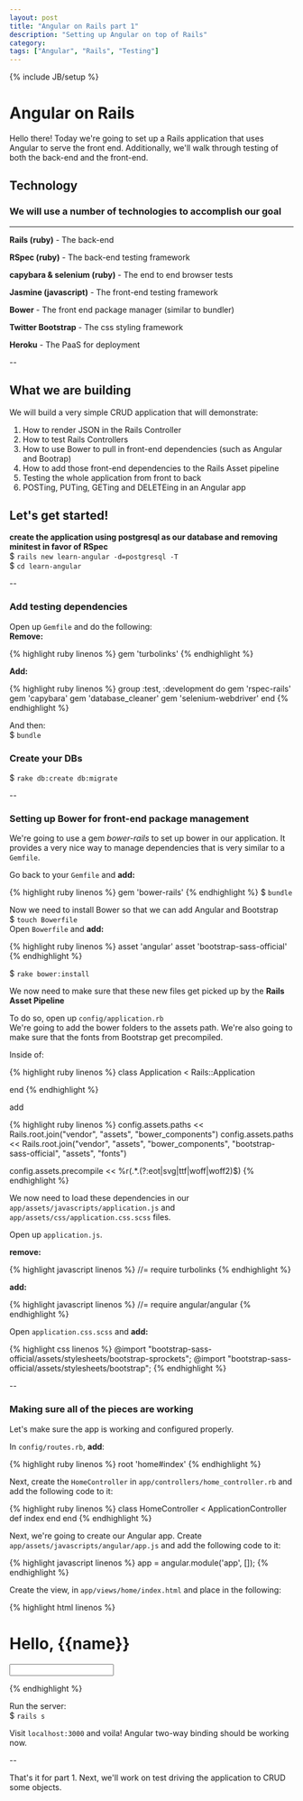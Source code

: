 ```yaml
---
layout: post
title: "Angular on Rails part 1"
description: "Setting up Angular on top of Rails"
category: 
tags: ["Angular", "Rails", "Testing"]
---
```

{% include JB/setup %}

# Angular on Rails

Hello there! Today we're going to set up a Rails application that uses Angular to serve the front end. Additionally, we'll walk through testing of both the back-end and the front-end.

## Technology

### We will use a number of technologies to accomplish our goal
---

**Rails (ruby)** - The back-end

**RSpec (ruby)** - The back-end testing framework

**capybara & selenium (ruby)** - The end to end browser tests

**Jasmine (javascript)** - The front-end testing framework

**Bower** - The front end package manager (similar to bundler)

**Twitter Bootstrap** - The css styling framework

**Heroku** - The PaaS for deployment

--

## What we are building

We will build a very simple CRUD application that will demonstrate:

1. How to render JSON in the Rails Controller
2. How to test Rails Controllers
3. How to use Bower to pull in front-end dependencies (such as Angular and Bootrap)
4. How to add those front-end dependencies to the Rails Asset pipeline
5. Testing the whole application from front to back
6. POSTing, PUTing, GETing and DELETEing in an Angular app

## Let's get started!

**create the application using postgresql as our database and removing minitest in favor of RSpec**<br/>
$ `rails new learn-angular -d=postgresql -T`<br/>
$ `cd learn-angular`<br/>

--
### Add testing dependencies
Open up `Gemfile` and do the following:<br/>
**Remove:**<br/>

{% highlight ruby linenos %}
gem 'turbolinks'
{% endhighlight %}

**Add:**<br/>

{% highlight ruby linenos %}
group :test, :development do
	gem 'rspec-rails'
	gem 'capybara'
	gem 'database_cleaner'
	gem 'selenium-webdriver'
end
{% endhighlight %}

And then:<br/>
$ `bundle`

### Create your DBs
$ `rake db:create db:migrate`<br/>

--
### Setting up Bower for front-end package management
We're going to use a gem *bower-rails* to set up bower in our application. It provides a very nice way to manage dependencies that is very similar to a `Gemfile`.

Go back to your `Gemfile` and **add:**<br/>

{% highlight ruby linenos %}
gem 'bower-rails'
{% endhighlight %}
$ `bundle`

Now we need to install Bower so that we can add Angular and Bootstrap<br/>
$ `touch Bowerfile` <br/>
Open `Bowerfile` and **add:**<br/>

{% highlight ruby linenos %}
asset 'angular'
asset 'bootstrap-sass-official'
{% endhighlight %}

$ `rake bower:install` <br/>

We now need to make sure that these new files get picked up by the **Rails Asset Pipeline** <br/>

To do so, open up `config/application.rb`<br/>
We're going to add the bower folders to the assets path. We're also going to make sure that the fonts from Bootstrap get precompiled.

Inside of:

{% highlight ruby linenos %}
class Application < Rails::Application


end
{% endhighlight %}

add

{% highlight ruby linenos %}
config.assets.paths << Rails.root.join("vendor", "assets", "bower_components")
config.assets.paths << Rails.root.join("vendor", "assets", "bower_components", "bootstrap-sass-official", "assets", "fonts")

config.assets.precompile << %r(.*.(?:eot|svg|ttf|woff|woff2)$)
{% endhighlight %}

We now need to load these dependencies in our `app/assets/javascripts/application.js` and `app/assets/css/application.css.scss` files.

Open up `application.js`.

**remove:**<br/>

{% highlight javascript linenos %}
//= require turbolinks
{% endhighlight %}

**add:**<br/>

{% highlight javascript linenos %}
//= require angular/angular
{% endhighlight %}

Open `application.css.scss` and **add:**

{% highlight css linenos %}
@import "bootstrap-sass-official/assets/stylesheets/bootstrap-sprockets";
@import "bootstrap-sass-official/assets/stylesheets/bootstrap";
{% endhighlight %}

--
### Making sure all of the pieces are working

Let's make sure the app is working and configured properly.

In `config/routes.rb`, **add**:

{% highlight ruby linenos %}
root 'home#index'
{% endhighlight %}

Next, create the `HomeController` in `app/controllers/home_controller.rb` and add the following code to it:

{% highlight ruby linenos %}
class HomeController < ApplicationController
  def index
  end
end
{% endhighlight %}

Next, we're going to create our Angular app. Create `app/assets/javascripts/angular/app.js` and add the following code to it:

{% highlight javascript linenos %}
app = angular.module('app', []);
{% endhighlight %}

Create the view, in `app/views/home/index.html` and place in the following:

{% highlight html linenos %}
<h1 ng-if="name">Hello, {{name}}</h1>
<form>
	<input type="text" ng-class="name">
</form>
{% endhighlight %}

Run the server:<br/>
$ `rails s`

Visit `localhost:3000` and voila! Angular two-way binding should be working now.

--

That's it for part 1. Next, we'll work on test driving the application to CRUD some objects.